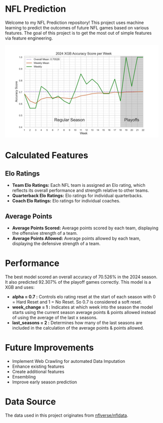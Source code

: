 # NFL Prediction
Welcome to my NFL Prediction repository! This project uses machine learning to predict the outcomes of future NFL games based on various features. The goal of this project is to get the most out of simple features via feature engineering.

![Model Performance](media/2024_XGB_Accuracy.jpg)

# Calculated Features
## Elo Ratings
+ **Team Elo Ratings:** Each NFL team is assigned an Elo rating, which reflects its overall performance and strength relative to other teams.
+ **Quarterback Elo Ratings:** Elo ratings for individual quarterbacks.
+ **Coach Elo Ratings:** Elo ratings for individual coaches.
## Average Points
+ **Average Points Scored:** Average points scored by each team, displaying the offensive strength of a team.
+ **Average Points Allowed:** Average points allowed by each team, displaying the defensive strength of a team.

# Performance
The best model scored an overall accuracy of 70.526% in the 2024 season. 
It also predicted 92.307% of the playoff games correctly.
This model is a XGB and uses:
+ **alpha = 0.7 :** Controls elo rating reset at the start of each season with 0 = Hard Reset and 1 = No Reset. So 0.7 is considered a soft reset.
+ **week_change = 1 :** Indicates at which week into the season the model starts using the current season average points & points allowed instead of using the average of the last x seasons.
+ **last_seasons = 2 :** Determines how many of the last seasons are included in the calculation of the average points & points allowed.

# Future Improvements
+ Implement Web Crawling for automated Data Imputation
+ Enhance existing features
+ Create additional features
+ Ensembling
+ Improve early season prediction

# Data Source
The data used in this project originates from [nflverse/nfldata](https://github.com/nflverse/nfldata).
